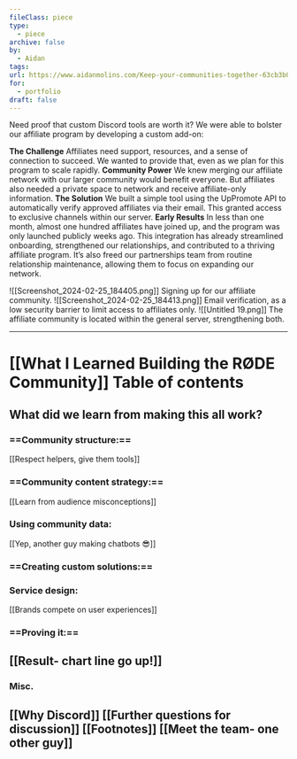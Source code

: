 ```yaml
---
fileClass: piece
type:
  - piece
archive: false
by:
  - Aidan
tags: 
url: https://www.aidanmolins.com/Keep-your-communities-together-63cb3b093d8e4e978be045be845ae4e6
for:
  - portfolio
draft: false
---
```

Need proof that custom Discord tools are worth it? We were able to bolster our affiliate program by developing a custom add-on:

**The Challenge**
Affiliates need support, resources, and a sense of connection to succeed. We wanted to provide that, even as we plan for this program to scale rapidly.
**Community Power**
We knew merging our affiliate network with our larger community would benefit everyone. But affiliates also needed a private space to network and receive affiliate-only information.
**The Solution**
We built a simple tool using the UpPromote API to automatically verify approved affiliates via their email. This granted access to exclusive channels within our server.
**Early Results**
In less than one month, almost one hundred affiliates have joined up, and the program was only launched publicly weeks ago.
This integration has already streamlined onboarding, strengthened our relationships, and contributed to a thriving affiliate program.
It’s also freed our partnerships team from routine relationship maintenance, allowing them to focus on expanding our network.
  
![[Screenshot_2024-02-25_184405.png]]
Signing up for our affiliate community.
![[Screenshot_2024-02-25_184413.png]]
Email verification, as a low security barrier to limit access to affiliates only.
![[Untitled 19.png]]
The affiliate community is located within the general server, strengthening both.
  
---
# [[What I Learned Building the RØDE Community]] Table of contents
## **What did we learn from making this all work?**
### ==Community structure:==
[[Respect helpers, give them tools]]
### ==Community content strategy:==
[[Learn from audience misconceptions]]
### Using community data:
[[Yep, another guy making chatbots 😎]]
### ==Creating custom solutions:==
### Service design:
[[Brands compete on user experiences]]
### ==Proving it:==
[[Result- chart line go up!]]
---
### Misc.
[[Why Discord]]
[[Further questions for discussion]]
[[Footnotes]]
[[Meet the team- one other guy]]
---